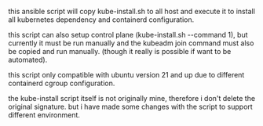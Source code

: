 this ansible script will copy kube-install.sh to all host and execute it to install all kubernetes dependency and containerd configuration.

this script can also setup control plane (kube-install.sh --command 1), but currently it must be run manually and the kubeadm join command must also be copied and run manually. (though it really is possible if want to be automated).

this script only compatible with ubuntu version 21 and up due to different containerd cgroup configuration.

the kube-install script itself is not originally mine, therefore i don't delete the original signature. but i have made some changes with the script to support different environment.